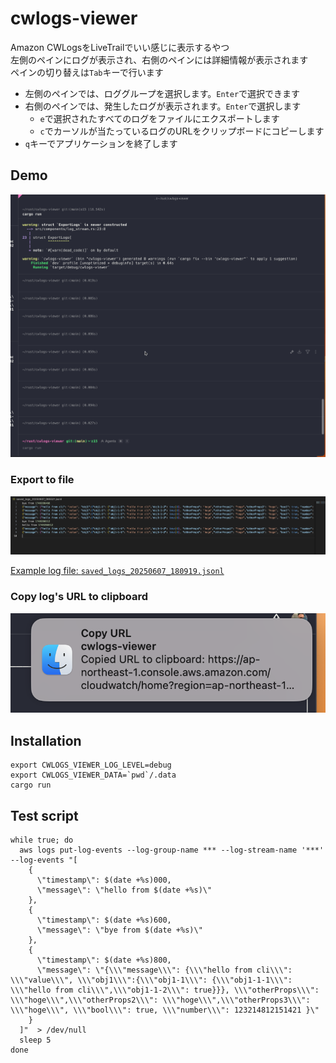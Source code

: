 # cwlogs-viewer

Amazon CWLogsをLiveTrailでいい感じに表示するやつ  
左側のペインにログが表示され、右側のペインには詳細情報が表示されます  
ペインの切り替えは`Tab`キーで行います

- 左側のペインでは、ロググループを選択します。`Enter`で選択できます
- 右側のペインでは、発生したログが表示されます。`Enter`で選択します
  - `e`で選択されたすべてのログをファイルにエクスポートします
  - `c`でカーソルが当たっているログのURLをクリップボードにコピーします
- `q`キーでアプリケーションを終了します

## Demo

![](./cwlog-view.gif)

### Export to file

![](./export-log.png)

[Example log file: `saved_logs_20250607_180919.jsonl`](saved_logs_20250607_180919.jsonl)

### Copy log's URL to clipboard

![](./copy-log-url.png)

## Installation

```
export CWLOGS_VIEWER_LOG_LEVEL=debug
export CWLOGS_VIEWER_DATA=`pwd`/.data
cargo run
```


## Test script

```
while true; do
  aws logs put-log-events --log-group-name *** --log-stream-name '***' --log-events "[
    {
      \"timestamp\": $(date +%s)000,
      \"message\": \"hello from $(date +%s)\"
    },
    {
      \"timestamp\": $(date +%s)600,
      \"message\": \"bye from $(date +%s)\"
    },
    {
      \"timestamp\": $(date +%s)800,
      \"message\": \"{\\\"message\\\": {\\\"hello from cli\\\": \\\"value\\\", \\\"obj1\\\":{\\\"obj1-1\\\": {\\\"obj1-1-1\\\": \\\"hello from cli\\\",\\\"obj1-1-2\\\": true}}}, \\\"otherProps\\\": \\\"hoge\\\",\\\"otherProps2\\\": \\\"hoge\\\",\\\"otherProps3\\\": \\\"hoge\\\", \\\"bool\\\": true, \\\"number\\\": 123214812151421 }\"
    }
  ]"  > /dev/null
  sleep 5
done
```
